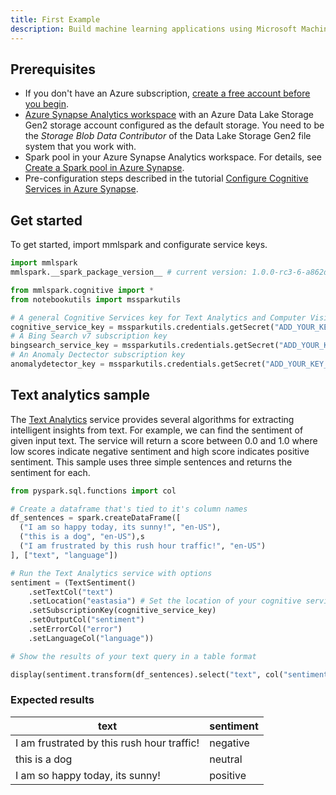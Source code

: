 ```yaml
---
title: First Example
description: Build machine learning applications using Microsoft Machine Learning for Apache Spark
---
```


## Prerequisites

- If you don't have an Azure subscription, [create a free account before you begin](https://azure.microsoft.com/free/).
- [Azure Synapse Analytics workspace](https://docs.microsoft.com/en-us/azure/synapse-analytics/get-started-create-workspace) with an Azure Data Lake Storage Gen2 storage account configured as the default storage. You need to be the _Storage Blob Data Contributor_ of the Data Lake Storage Gen2 file system that you work with.
- Spark pool in your Azure Synapse Analytics workspace. For details, see [Create a Spark pool in Azure Synapse](https://docs.microsoft.com/en-us/azure/synapse-analytics/get-started-analyze-spark).
- Pre-configuration steps described in the tutorial [Configure Cognitive Services in Azure Synapse](https://docs.microsoft.com/en-us/azure/synapse-analytics/machine-learning/tutorial-configure-cognitive-services-synapse).

## Get started

To get started, import mmlspark and configurate service keys.

```python
import mmlspark
mmlspark.__spark_package_version__ # current version: 1.0.0-rc3-6-a862d6b1-SNAPSHOT

from mmlspark.cognitive import *
from notebookutils import mssparkutils

# A general Cognitive Services key for Text Analytics and Computer Vision (or use separate keys that belong to each service)
cognitive_service_key = mssparkutils.credentials.getSecret("ADD_YOUR_KEY_VAULT_NAME", "ADD_YOUR_SERVICE_KEY","ADD_YOUR_KEY_VAULT_LINKED_SERVICE_NAME")
# A Bing Search v7 subscription key
bingsearch_service_key = mssparkutils.credentials.getSecret("ADD_YOUR_KEY_VAULT_NAME", "ADD_YOUR_BING_SEARCH_KEY","ADD_YOUR_KEY_VAULT_LINKED_SERVICE_NAME")
# An Anomaly Dectector subscription key
anomalydetector_key = mssparkutils.credentials.getSecret("ADD_YOUR_KEY_VAULT_NAME", "ADD_YOUR_ANOMALY_KEY","ADD_YOUR_KEY_VAULT_LINKED_SERVICE_NAME")


```

## Text analytics sample

The [Text Analytics](https://azure.microsoft.com/en-us/services/cognitive-services/text-analytics/) service provides several algorithms for extracting intelligent insights from text. For example, we can find the sentiment of given input text. The service will return a score between 0.0 and 1.0 where low scores indicate negative sentiment and high score indicates positive sentiment. This sample uses three simple sentences and returns the sentiment for each.

```python
from pyspark.sql.functions import col

# Create a dataframe that's tied to it's column names
df_sentences = spark.createDataFrame([
  ("I am so happy today, its sunny!", "en-US"),
  ("this is a dog", "en-US"),s
  ("I am frustrated by this rush hour traffic!", "en-US")
], ["text", "language"])

# Run the Text Analytics service with options
sentiment = (TextSentiment()
    .setTextCol("text")
    .setLocation("eastasia") # Set the location of your cognitive service
    .setSubscriptionKey(cognitive_service_key)
    .setOutputCol("sentiment")
    .setErrorCol("error")
    .setLanguageCol("language"))

# Show the results of your text query in a table format

display(sentiment.transform(df_sentences).select("text", col("sentiment")[0].getItem("sentiment").alias("sentiment")))
```

### Expected results

| text                                       | sentiment |
| ------------------------------------------ | --------- |
| I am frustrated by this rush hour traffic! | negative  |
| this is a dog                              | neutral   |
| I am so happy today, its sunny!            | positive  |

